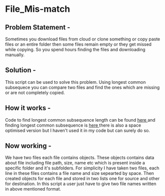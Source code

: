 # File_Mis-match
<h2>Problem Statement - </h2>
Sometimes you download files from cloud or clone something or copy paste files or an entire folder then some files remain empty or they get missed while copying.
So you spend hours finding the files and downloading manually.

<h2>Solution - </h2>
This script can be used to solve this problem. Using longest common subsequece you can compare two files and find the ones which are missing or are not completely copied.

<h2>How it works - </h2>
Code to find longest common subsequence length can be found <a href = "https://www.geeksforgeeks.org/longest-common-subsequence-dp-4/"> here </a>
and finding longest common subsequence is <a href = "https://www.geeksforgeeks.org/printing-longest-common-subsequence/">here </a>
there is also a space optimised version but I haven't used it in my code but can surely do so.

<h2>Now working - </h2>
We have two files each file contains objects. These objects contains data about file including file path, size, name etc which is present inside a specific folder and it's subfolders.
For simplicity I have taken two files, each line in these files contains a file name and size sepearted by space.
Then created objects for each file and stored in two lists one for source and other for destination.
In this script a user just have to give two file names written in above mentioned format.
